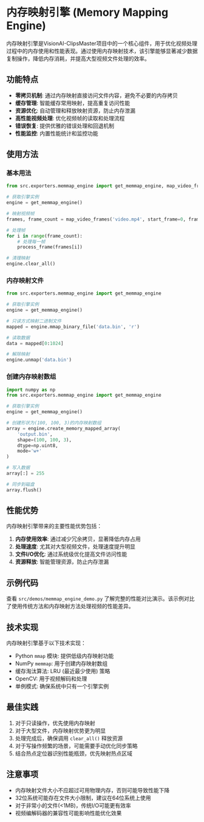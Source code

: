 # 内存映射引擎 (Memory Mapping Engine)

内存映射引擎是VisionAI-ClipsMaster项目中的一个核心组件，用于优化视频处理过程中的内存使用和性能表现。通过使用内存映射技术，该引擎能够显著减少数据复制操作，降低内存消耗，并提高大型视频文件处理的效率。

## 功能特点

- **零拷贝机制**: 通过内存映射直接访问文件内容，避免不必要的内存拷贝
- **缓存管理**: 智能缓存常用映射，提高重复访问性能
- **资源优化**: 自动管理和释放映射资源，防止内存泄漏
- **高性能视频处理**: 优化视频帧的读取和处理流程
- **错误恢复**: 提供优雅的错误处理和回退机制
- **性能监控**: 内置性能统计和监控功能

## 使用方法

### 基本用法

```python
from src.exporters.memmap_engine import get_memmap_engine, map_video_frames

# 获取引擎实例
engine = get_memmap_engine()

# 映射视频帧
frames, frame_count = map_video_frames('video.mp4', start_frame=0, frame_count=100)

# 处理帧
for i in range(frame_count):
    # 处理每一帧
    process_frame(frames[i])

# 清理映射
engine.clear_all()
```

### 内存映射文件

```python
from src.exporters.memmap_engine import get_memmap_engine

# 获取引擎实例
engine = get_memmap_engine()

# 只读方式映射二进制文件
mapped = engine.mmap_binary_file('data.bin', 'r')

# 读取数据
data = mapped[0:1024]

# 解除映射
engine.unmap('data.bin')
```

### 创建内存映射数组

```python
import numpy as np
from src.exporters.memmap_engine import get_memmap_engine

# 获取引擎实例
engine = get_memmap_engine()

# 创建形状为(100, 100, 3)的内存映射数组
array = engine.create_memory_mapped_array(
    'output.bin', 
    shape=(100, 100, 3), 
    dtype=np.uint8, 
    mode='w+'
)

# 写入数据
array[:] = 255

# 同步到磁盘
array.flush()
```

## 性能优势

内存映射引擎带来的主要性能优势包括：

1. **内存使用效率**: 通过减少冗余拷贝，显著降低内存占用
2. **处理速度**: 尤其对大型视频文件，处理速度提升明显
3. **文件I/O优化**: 通过系统级优化提高文件访问性能
4. **资源释放**: 智能管理资源，防止内存泄漏

## 示例代码

查看 `src/demos/memmap_engine_demo.py` 了解完整的性能对比演示。该示例对比了使用传统方法和内存映射方法处理视频的性能差异。

## 技术实现

内存映射引擎基于以下技术实现：

- Python `mmap` 模块: 提供低级内存映射功能
- NumPy `memmap`: 用于创建内存映射数组
- 缓存淘汰算法: LRU (最近最少使用) 策略
- OpenCV: 用于视频解码和处理
- 单例模式: 确保系统中只有一个引擎实例

## 最佳实践

1. 对于只读操作，优先使用内存映射
2. 对于大型文件，内存映射优势更为明显
3. 处理完成后，确保调用 `clear_all()` 释放资源
4. 对于写操作频繁的场景，可能需要手动优化同步策略
5. 结合热点定位器识别性能瓶颈，优先映射热点区域

## 注意事项

- 内存映射文件大小不应超过可用物理内存，否则可能导致性能下降
- 32位系统可能存在文件大小限制，建议在64位系统上使用
- 对于非常小的文件(<1MB)，传统I/O可能更有效率
- 视频编解码器的兼容性可能影响性能优化效果 